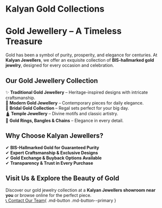 # Kalyan Gold Collections



# **Gold Jewellery – A Timeless Treasure**  

Gold has been a symbol of purity, prosperity, and elegance for centuries. At **Kalyan Jewellers**, we offer an exquisite collection of **BIS-hallmarked gold jewelry**, designed for every occasion and celebration.  

## **Our Gold Jewellery Collection**  
✨ **Traditional Gold Jewellery** – Heritage-inspired designs with intricate craftsmanship.  
💫 **Modern Gold Jewellery** – Contemporary pieces for daily elegance.  
👑 **Bridal Gold Collection** – Regal sets perfect for your big day.  
🛕 **Temple Jewellery** – Divine motifs and classic artistry.  
💍 **Gold Rings, Bangles & Chains** – Elegance in every detail.  

## **Why Choose Kalyan Jewellers?**  
✔ **BIS-Hallmarked Gold for Guaranteed Purity**  
✔ **Expert Craftsmanship & Exclusive Designs**  
✔ **Gold Exchange & Buyback Options Available**  
✔ **Transparency & Trust in Every Purchase**  

## **Visit Us & Explore the Beauty of Gold**  
Discover our gold jewelry collection at a **Kalyan Jewellers showroom near you** or browse online for the perfect piece.  
[<span class="twemoji">📞</span> Contact Our Team](/contact){ .md-button .md-button--primary }


